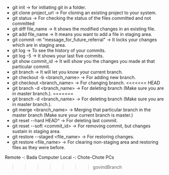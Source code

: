 * git init -> for initiating git in a folder.
* git clone project_url -> For cloning an existing project to your system.
* git status -> For checking the status of the files committed and not committed
* git diff file_name -> It shows the modified changes in an existing file.
* git add file_name -> It means you want to add a file in staging area.
* git commit -m "message_for_future_referral" -> It locks your changes which are in staging area.
* git log -> To see the history of your commits.
* git log -5 -> It shows your last five commits.
* git show commit_id -> It will show you the changes you made at that particular commit.
* git branch -> It will let you know your current branch.
* git checkout -b <branch_name> -> For adding new branch.
* git checkout <branch_name> -> For changing branch.
<<<<<<< HEAD
* git branch -d <branch_name> -> For deleting branch (Make sure you are in master branch.).
=======
* git branch -d <branch_name> -> For deleting branch (Make sure you are in master branch.).
* git merge <branch_name> -> Merging that particular branch in the master branch (Make sure your current branch is master.)
* git reset --hard HEAD^ -> For deleting last commit.
* git reset --soft <commit_id> -> For removing commit, but changes sustain in staging area.
* git restore --staged <file_name> -> For restoring changes.
* git restore <file_name> -> For clearing non-staging area and restoring files as they were before.












Remote -: Bada Computer
Local -: Chote-Chote PCs
>>>>>>> govindBranch
